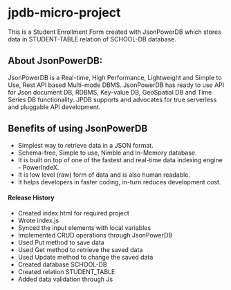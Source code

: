 # jpdb-micro-project

This is a Student Enrollment Form created with JsonPowerDB which stores data in STUDENT-TABLE relation of SCHOOL-DB database.

## About JsonPowerDB:
  JsonPowerDB is a Real-time, High Performance, Lightweight and Simple to Use, Rest API based Multi-mode DBMS. JsonPowerDB has ready to use API for Json document DB, RDBMS, Key-value DB, GeoSpatial DB and Time Series DB functionality. JPDB supports and advocates for true serverless and pluggable API development.

## Benefits of using JsonPowerDB
- Simplest way to retrieve data in a JSON format.
- Schema-free, Simple to use, Nimble and In-Memory database.
- It is built on top of one of the fastest and real-time data indexing engine - PowerIndeX.
- It is low level (raw) form of data and is also human readable.
- It helps developers in faster coding, in-turn reduces development cost.

#### Release History
- Created index.html for required project
- Wrote index.js
- Synced the input elements with local variables
- Implemented CRUD operations through JsonPowerDB
- Used Put method to save data
- Used Get method to retrieve the saved data
- Used Update method to change the saved data
- Created database SCHOOL-DB
- Created relation STUDENT_TABLE
- Added data validation through Js
